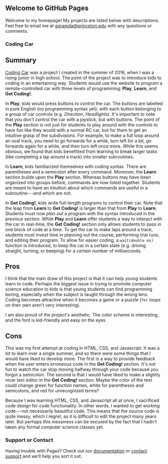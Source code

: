 ## Welcome to GitHub Pages

Welcome to my homepage! My projects are listed below with descriptions. Feel free to email me at [ggrajeda@princeton.edu]() with any questions or comments.

### Coding Car

## Summary
[Coding Car](http://ggrajeda.github.io/coding-car) was a project I created in the summer of 2016, when I was a rising junior in high school. The point of the project was to introduce kids to coding in an entertaining way. Students would use the website to program a remote-controlled car with three levels of programming: **Play**, **Learn**, and **Get Coding!**. 

In **Play**, kids would press buttons to control the car. The buttons are labelled in pure English (no programming syntax yet), with each button belonging to a group of car controls (e.g. _Direction_, _Headlights_). It's important to note that you don't control the car with a joystick, but with buttons. The point of the **Play** section is not just for students to play around with the controls to have fun like they would with a normal RC car, but for them to get an intuitive grasp of the subdivisions. For example, to make a full loop around an oval track, you need to go forwards for a while, turn left for a bit, go forwards again for a while, and then turn left once more. While this seems obvious, we found that kids benefitted from learning to break larger tasks (like completing a lap around a track) into smaller subroutines.

In **Learn**, kids familiarized themselves with coding syntax. There are parentheses and a semicolon after every command. Moreover, the **Learn** section builds upon the **Play** section. Whereas buttons may have been organized into groups before, commands are now listed together. Students are meant to have an intuition about which commands are useful in a subroutine---and which are not.

In **Get Coding!**, kids write full-length programs to control their car. Note that the leap from **Learn** to **Get Coding!** is larger than that from **Play** to **Learn**. Students must now _plan out_ a program with the syntax introduced in the previous section. While **Play** and **Learn** offer students a way to interact with the car in real-time, the **Get Coding!** section only allows students to pass in one block of code at a time. To get the car to make laps around a track, students must invest time in planning out the course, performing trial runs, and editing their program. To allow for easier coding, a `wait(double ms)` function is introduced, to keep the car in a certain state (e.g. driving straight, turning, or beeping) for a certain number of milliseconds.

## Pros
I think that the main draw of this project is that it can help young students learn to code. Perhaps the biggest issue in trying to promote computer science education to kids is that young students can find programming boring, especially when the subject is taught through the wrong lens. Coding becomes attractive when it becomes a game or a puzzle (`for` loops on their own aren't very interesting).

I am also proud of the project's aesthetic. The color scheme is interesting, and the font is kid-friendly and easy on the eyes.

## Cons
This was my first attempt at coding in HTML, CSS, and Javascript. It was a lot to learn over a single summer, and so there were some things that I would have liked to develop more. The first is a way to provide feedback when the user enters erroneous code in the **Get Coding!** section. It's not fun to watch the car stop moving halfway through your code because you forgot a semicolon. The second is that I would have liked to make a slightly nicer text editor in the **Get Coding!** section. Maybe the color of the text could change green for function names, white for parentheses and semicolons, and red for unrecognized terms?

Because I was learning HTML, CSS, and Javascript all at once, I sacrificed code design for code functionality. In other words, I wanted to get working code---not necessarily beautiful code. This means that the source code is quite messy, which I regret, as it is difficult to edit the project many years later. But perhaps this messiness can be excused by the fact that I hadn't taken any formal computer science classes yet.

### Support or Contact

Having trouble with Pages? Check out our [documentation](https://docs.github.com/categories/github-pages-basics/) or [contact support](https://github.com/contact) and we’ll help you sort it out.
